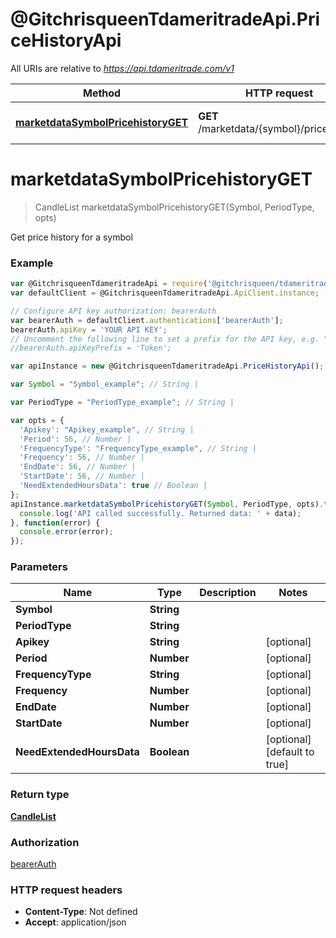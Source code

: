 # @GitchrisqueenTdameritradeApi.PriceHistoryApi

All URIs are relative to *https://api.tdameritrade.com/v1*

Method | HTTP request | Description
------------- | ------------- | -------------
[**marketdataSymbolPricehistoryGET**](PriceHistoryApi.md#marketdataSymbolPricehistoryGET) | **GET** /marketdata/{symbol}/pricehistory | Get price history for a symbol


<a name="marketdataSymbolPricehistoryGET"></a>
# **marketdataSymbolPricehistoryGET**
> CandleList marketdataSymbolPricehistoryGET(Symbol, PeriodType, opts)

Get price history for a symbol

### Example
```javascript
var @GitchrisqueenTdameritradeApi = require('@gitchrisqueen/tdameritrade-api');
var defaultClient = @GitchrisqueenTdameritradeApi.ApiClient.instance;

// Configure API key authorization: bearerAuth
var bearerAuth = defaultClient.authentications['bearerAuth'];
bearerAuth.apiKey = 'YOUR API KEY';
// Uncomment the following line to set a prefix for the API key, e.g. "Token" (defaults to null)
//bearerAuth.apiKeyPrefix = 'Token';

var apiInstance = new @GitchrisqueenTdameritradeApi.PriceHistoryApi();

var Symbol = "Symbol_example"; // String | 

var PeriodType = "PeriodType_example"; // String | 

var opts = { 
  'Apikey': "Apikey_example", // String | 
  'Period': 56, // Number | 
  'FrequencyType': "FrequencyType_example", // String | 
  'Frequency': 56, // Number | 
  'EndDate': 56, // Number | 
  'StartDate': 56, // Number | 
  'NeedExtendedHoursData': true // Boolean | 
};
apiInstance.marketdataSymbolPricehistoryGET(Symbol, PeriodType, opts).then(function(data) {
  console.log('API called successfully. Returned data: ' + data);
}, function(error) {
  console.error(error);
});

```

### Parameters

Name | Type | Description  | Notes
------------- | ------------- | ------------- | -------------
 **Symbol** | **String**|  | 
 **PeriodType** | **String**|  | 
 **Apikey** | **String**|  | [optional] 
 **Period** | **Number**|  | [optional] 
 **FrequencyType** | **String**|  | [optional] 
 **Frequency** | **Number**|  | [optional] 
 **EndDate** | **Number**|  | [optional] 
 **StartDate** | **Number**|  | [optional] 
 **NeedExtendedHoursData** | **Boolean**|  | [optional] [default to true]

### Return type

[**CandleList**](CandleList.md)

### Authorization

[bearerAuth](../README.md#bearerAuth)

### HTTP request headers

 - **Content-Type**: Not defined
 - **Accept**: application/json

